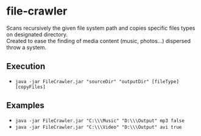 # file-crawler

Scans recursively the given file system path and copies specific files types on designated directory.<br/>
Created to ease the finding of media content (music, photos...) dispersed throw a system.

## Execution

- `java -jar FileCrawler.jar "sourceDir" "outputDir" [fileType] [copyFiles]`

## Examples

- `java -jar FileCrawler.jar "C:\\\Music" "D:\\\Output" mp3 false`
- `java -jar FileCrawler.jar "C:\\\Video" "D:\\\Output" avi true`
